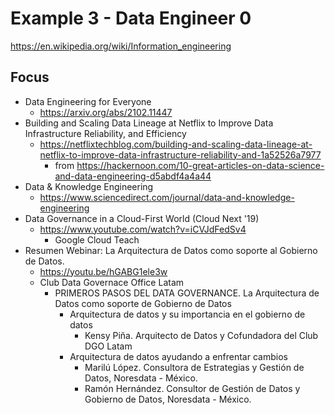 # Example 3 - Data Engineer 0

https://en.wikipedia.org/wiki/Information_engineering

## Focus

- Data Engineering for Everyone
    - https://arxiv.org/abs/2102.11447
- Building and Scaling Data Lineage at Netflix to Improve Data Infrastructure Reliability, and Efficiency
    - https://netflixtechblog.com/building-and-scaling-data-lineage-at-netflix-to-improve-data-infrastructure-reliability-and-1a52526a7977
        - from https://hackernoon.com/10-great-articles-on-data-science-and-data-engineering-d5abdf4a4a44
- Data & Knowledge Engineering
    - https://www.sciencedirect.com/journal/data-and-knowledge-engineering
- Data Governance in a Cloud-First World (Cloud Next '19)
    - https://www.youtube.com/watch?v=iCVJdFedSv4
        - Google Cloud Teach
- Resumen Webinar: La Arquitectura de Datos como soporte al Gobierno de Datos.
    - https://youtu.be/hGABG1ele3w
    - Club Data Governace Office Latam
        - PRIMEROS PASOS DEL DATA GOVERNANCE. La Arquitectura de Datos como soporte de Gobierno de Datos
            - Arquitectura de datos y su importancia en el gobierno de datos
                - Kensy Piña. Arquitecto de Datos y Cofundadora del Club DGO Latam
            - Arquitectura de datos ayudando a enfrentar cambios
                - Marilú López. Consultora de Estrategias y Gestión de Datos, Noresdata - México.
                - Ramón Hernández. Consultor de Gestión de Datos y Gobierno de Datos, Noresdata - México.
